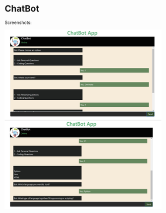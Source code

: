 # ChatBot
Screenshots:

<img src='https://github.com/program333/ChatBot/blob/master/Images/Screenshot1.jpg?raw=true' />
<img src='https://github.com/program333/ChatBot/blob/master/Images/Screenshot2.jpg?raw=true'/>
